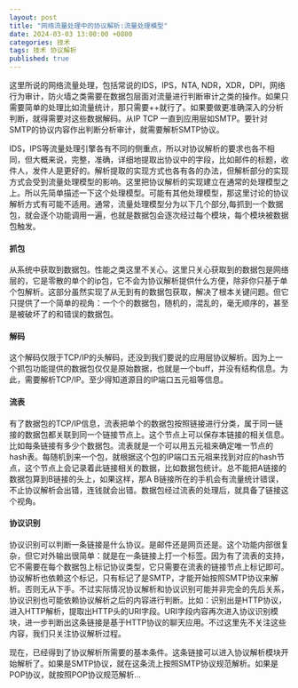 ```yaml
---
layout: post
title: "网络流量处理中的协议解析:流量处理模型"
date: 2024-03-03 13:00:00 +0800
categories: 技术
tags: 技术 协议解析
published: true
---
```


这里所说的网络流量处理，包括常说的IDS，IPS，NTA, NDR，XDR，DPI，网络行为审计，防火墙之类需要在数据包层面对流量进行判断审计之类的操作。如果只需要简单的处理比如流量统计，那只需要++就行了。如果要做更准确深入的分析判断，就得需要对这些数据解码。从IP TCP 一直到应用层如SMTP。要针对SMTP的协议内容作出判断分析审计，就需要解析SMTP协议。

IDS，IPS等流量处理引擎各有不同的侧重点，所以对协议解析的要求也各不相同，但大概来说，完整，准确，详细地提取出协议中的字段，比如邮件的标题，收件人，发件人是更好的。解析提取的实现方式也各有各的办法，但解析部分的实现方式会受到流量处理模型的影响。这里把协议解析的实现建立在通常的处理模型之上。所以先简单描述一下这个处理模型。可能有其他处理模型，那这里讨论的协议解析方式有可能不适用。通常，流量处理模型分为以下几个部分,每抓到一个数据包，就会逐个功能调用一遍，也就是数据包会逐次经过每个模块，每个模块被数据包触发。

#### 抓包

从系统中获取到数据包。性能之类这里不关心。这里只关心获取到的数据包是网络层的，它是零散的单个的ip包，它不会为协议解析提供什么方便，除非你只基于单个包解析。这部分虽然实现了从无到有的数据包获取，解决了根本关键问题。但它只提供了一个简单的视角：一个个的数据包，随机的，混乱的，毫无顺序的，甚至是被破坏了的和错误的数据包。

#### 解码

这个解码仅限于TCP/IP的头解码，还没到我们要说的应用层协议解析。因为上一个抓包功能提供的数据包仅仅是原始数据，也就是一个buff，并没有结构信息。为此，需要解析TCP/IP。至少得知道源目的IP端口五元祖等信息。

#### 流表

有了数据包的TCP/IP信息，流表把单个的数据包按照链接进行分类，属于同一链接的数据包都关联到同一个链接节点上。这个节点上可以保存本链接的相关信息。比如每条链接有多少个数据包。流表就是一个可以用五元祖来确定唯一节点的hash表。每随机到来一个包，就根据这个包的IP端口五元祖来找到对应的hash节点，这个节点上会记录着此链接相关的数据，比如数据包统计。总不能把A链接的数据包算到B链接的头上，如果这样，那A B链接所在的手机会有流量统计错误，不止协议解析会出错，连钱就会出错。数据包经过流表的处理后，就具备了链接这个视角。

#### 协议识别

协议识别可以判断一条链接是什么协议。是邮件还是网页还是。这个功能内部很复杂，但它对外输出很简单：就是在一条链接上打一个标签。因为有了流表的支持，它不需要在每个数据包上标记协议类型，它只需要在流表的链接节点上标记即可。协议解析也依赖这个标记，只有标记了是SMTP，才能开始按照SMTP协议来解析。否则无从下手。不过实际情况协议解析和协议识别可能并非完全的先后关系，协议识别也可能依赖协议解析之后的内容进行判断。比如：识别出是HTTP协议，进入HTTP解析，提取出HTTP头的URI字段。URI字段内容再次进入协议识别模块，进一步判断出这条链接是基于HTTP协议的聊天应用。不过这里先不关注这些内容，我们只关注协议解析过程。

现在，已经得到了协议解析所需要的基本条件。这条链接可以进入协议解析模块开始解析了。如果是SMTP协议，就在这条流上按照SMTP协议规范解析。如果是POP协议，就按照POP协议规范解析...
